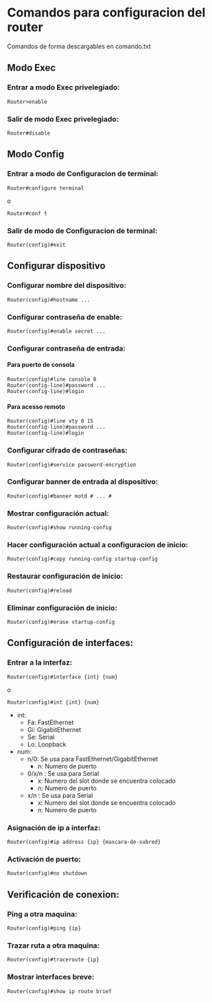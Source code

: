 # Comandos para configuracion del router

Comandos de forma descargables en comando.txt

## Modo Exec

### Entrar a modo Exec privelegiado: 

```
Router>enable
```

### Salir de modo Exec privelegiado: 

```
Router#disable
```

## Modo Config

### Entrar a modo de Configuracion de terminal: 

```
Router#configure terminal
```
o
```
Router#conf t
```

### Salir de modo de Configuracion de terminal: 

```
Router(config)#exit
```

## Configurar dispositivo

### Configurar nombre del dispositivo:

```
Router(config)#hostname ...
```

### Configurar contraseña de enable:

```
Router(config)#enable secret ...
```

### Configurar contraseña de entrada:

#### Para puerto de consola

```
Router(config)#line console 0
Router(config-line)#password ...
Router(config-line)#login
```

#### Para acesso remoto

```
Router(config)#line vty 0 15
Router(config-line)#password ...
Router(config-line)#login
```

### Configurar cifrado de contraseñas:

```
Router(config)#service password-encryption
```

### Configurar banner de entrada al dispositivo:

```
Router(config)#banner motd # ... #
```

### Mostrar configuración actual:

```
Router(config)#show running-config
```

### Hacer configuración actual a configuracion de inicio:

```
Router(config)#copy running-config startup-config
```

### Restaurar configuración de inicio:

```
Router(config)#reload
```

### Eliminar configuración de inicio:

```
Router(config)#erase startup-config
```

## Configuración de interfaces:

### Entrar a la interfaz:

```
Router(config)#interface {int} {num}
```
o

```
Router(config)#int {int} {num}
```

* int:
    - Fa: FastEthernet
    - Gi: GigabitEthernet
    - Se: Serial
    - Lo: Loopback
* num:
    - n/0: Se usa para FastEthernet/GigabitEthernet
        - n: Numero de puerto
    - 0/x/n : Se usa para Serial
        - x: Numero del slot donde se encuentra colocado
        - n: Numero de puerto
    - x/n : Se usa para Serial
        - x: Numero del slot donde se encuentra colocado
        - n: Numero de puerto

### Asignación de ip a interfaz:

```
Router(config)#ip address {ip} {mascara-de-subred}
```

### Activación de puerto:

```
Router(config)#no shutdown
```

## Verificación de conexion:

### Ping a otra maquina:

```
Router(config)#ping {ip}
```

### Trazar ruta a otra maquina:

```
Router(config)#traceroute {ip}
```

### Mostrar interfaces breve:

```
Router(config)#show ip route brief
```

